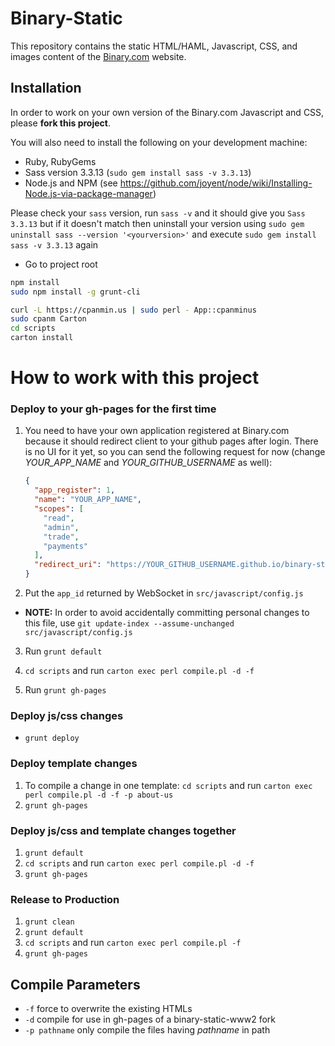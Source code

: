 Binary-Static
=============

This repository contains the static HTML/HAML, Javascript, CSS, and images content of the [Binary.com](http://www.binary.com) website.

## Installation

In order to work on your own version of the Binary.com Javascript and CSS, please **fork this project**.

You will also need to install the following on your development machine:

- Ruby, RubyGems
- Sass version 3.3.13 (`sudo gem install sass -v 3.3.13`)
- Node.js and NPM (see <https://github.com/joyent/node/wiki/Installing-Node.js-via-package-manager>)

Please check your `sass` version, run `sass -v` and it should give you `Sass 3.3.13` but if it doesn't match then uninstall your version using `sudo gem uninstall sass --version '<yourversion>'` and execute `sudo gem install sass -v 3.3.13` again

- Go to project root

```bash
npm install
sudo npm install -g grunt-cli

curl -L https://cpanmin.us | sudo perl - App::cpanminus
sudo cpanm Carton
cd scripts
carton install
```


How to work with this project
=============================

### Deploy to your gh-pages for the first time

1. You need to have your own application registered at Binary.com because it should redirect client to your github pages after login. There is no UI for it yet, so you can send the following request for now (change *YOUR_APP_NAME* and *YOUR_GITHUB_USERNAME* as well):

    ```json
    {
      "app_register": 1,
      "name": "YOUR_APP_NAME",
      "scopes": [
        "read",
        "admin",
        "trade",
        "payments"
      ],
      "redirect_uri": "https://YOUR_GITHUB_USERNAME.github.io/binary-static-www2/en/logged_inws.html"
    }
    ```

2. Put the `app_id` returned by WebSocket in `src/javascript/config.js`
  * **NOTE:** In order to avoid accidentally committing personal changes to this file, use `git update-index --assume-unchanged src/javascript/config.js`

3. Run `grunt default`

4. `cd scripts` and run `carton exec perl compile.pl -d -f`

5. Run `grunt gh-pages`


### Deploy js/css changes

* `grunt deploy` 


### Deploy template changes

1. To compile a change in one template: `cd scripts` and run `carton exec perl compile.pl -d -f -p about-us`
2. `grunt gh-pages`


### Deploy js/css and template changes together

1. `grunt default`
2. `cd scripts` and run `carton exec perl compile.pl -d -f`
3. `grunt gh-pages`


### Release to Production

1. `grunt clean`
2. `grunt default`
3. `cd scripts` and run `carton exec perl compile.pl -f`
4. `grunt gh-pages`


## Compile Parameters

* `-f` force to overwrite the existing HTMLs
* `-d` compile for use in gh-pages of a binary-static-www2 fork
* `-p pathname` only compile the files having *pathname* in path
